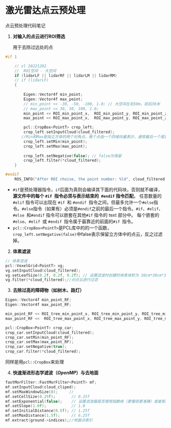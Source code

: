 # 激光雷达点云预处理

点云预处理代码笔记

1. **对输入的点云进行ROI筛选**

   用于去除过远处的点

```c++
#if 1

    // zl 20221202
    //  ROI空间 - 大空间
    if (lidarLF || lidarRF || lidarLM || lidarRM)
    // if (lidarLF)
    {
        
        Eigen::Vector4f min_point;
        Eigen::Vector4f max_point;
        // min_point << -30, -50, -100, 1.0; // 大空间左右50m，前后30米
        // max_point << 30, 50, 100, 1.0;
        min_point << ROI_min_point_x,  ROI_min_point_y, ROI_min_point_z,1.0;
        max_point << ROI_max_point_x,  ROI_max_point_y, ROI_max_point_z,1.0;

        pcl::CropBox<PointT> crop_left;
        crop_left.setInputCloud(cloud_filtered);
       //Min和Max是指立方体的两个对角点。每个点由一个四维向量表示，通常最后一个是1
        crop_left.setMin(min_point);
        crop_left.setMax(max_point);
        
        crop_left.setNegative(false); // false为保留
        crop_left.filter(*cloud_filtered);
    }

#endif
    ROS_INFO("After ROI choise, the point number: %ld", cloud_filtered->size());
```

- `#if`是预处理器指令，`if`后面为真则会编译其下面的代码块，否则就不编译，**源文件中的每个 `#if `指令必须与表示结束的` #endif` 指令匹配**。 任意数量的 `#elif` 指令可以出现在 `#if `和 `#endif `指令之间，但最多允许一个` #else `指令。` #else `指令（如果有）必须是` #endif `之前的最后一个指令。`#if`、`#elif`、`#else `和`#endif` 指令可以嵌套在其他`#if` 指令的 text 部分中。 每个嵌套的 `#else`、`#elif `或 `#endif `指令属于最靠近的前面的`#if `指令。
- `pcl::CropBox<PointT>`是PCL库中的的一个函数，`crop_left.setNegative(false)`中false表示保留立方体中的点云，反之过滤掉。

2. **体素滤波**

```c++
// 体素滤波
pcl::VoxelGrid<PointT> vg;
vg.setInputCloud(cloud_filtered);
vg.setLeafSize(0.2f, 0.2f, 0.2f); // 设置滤波时创建的体素体积为 30cm*30cm*30cm的立方体
vg.filter(*cloud_filtered);//对点云进行过滤
```



3. **去除过高的障碍物（如树木、路灯）**

```c++
Eigen::Vector4f min_point_RF;
Eigen::Vector4f max_point_RF;

min_point_RF << ROI_tree_min_point_x, ROI_tree_min_point_y, ROI_tree_min_point_z, 1.0;
max_point_RF <<  ROI_tree_max_point_x, ROI_tree_max_point_y, ROI_tree_max_point_z, 1.0;

pcl::CropBox<PointT> crop_car;
crop_car.setInputCloud(cloud_filtered);
crop_car.setMin(min_point_RF);
crop_car.setMax(max_point_RF);
crop_car.setNegative(true);
crop_car.filter(*cloud_filtered);
```

同样是用`pcl::CropBox`来处理

4. **快速渐进形态学滤波（*OpenMP*）与去地面**

```c++
fastMorFilter::FastMorFilter<PointT> mf;
mf.setInputCloud(cloud_cliped);
mf.setMaxWindowSize(8);     // 
mf.setCellSize(0.25f);       // 0.25f
mf.setExponential(false);    // 设置滤波器是否使用指数核（更慢但更准确）或者矩形核（更快但不太准确）。这里使用的是矩形核。
mf.setSlope(1.0f);           // 1.0
mf.setInitialDistance(0.5f); // 1.25f
mf.setMaxDistance(1.5f);     // 6.25f
mf.extract(ground->indices);//地面点索引

```





